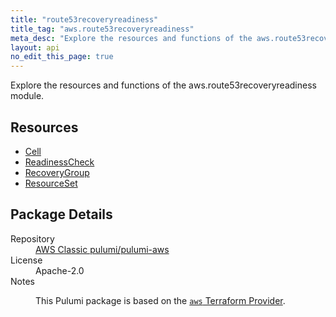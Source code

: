 ```yaml
---
title: "route53recoveryreadiness"
title_tag: "aws.route53recoveryreadiness"
meta_desc: "Explore the resources and functions of the aws.route53recoveryreadiness module."
layout: api
no_edit_this_page: true
---
```


<!-- WARNING: this file was generated by Pulumi Docs Generator. -->
<!-- Do not edit by hand unless you're certain you know what you are doing! -->

Explore the resources and functions of the aws.route53recoveryreadiness module.

<h2 id="resources">Resources</h2>
<ul class="api">
    <li><a href="cell/" title="Cell"><span class="api-symbol api-symbol--resource"></span>Cell</a></li>
    <li><a href="readinesscheck/" title="ReadinessCheck"><span class="api-symbol api-symbol--resource"></span>ReadinessCheck</a></li>
    <li><a href="recoverygroup/" title="RecoveryGroup"><span class="api-symbol api-symbol--resource"></span>RecoveryGroup</a></li>
    <li><a href="resourceset/" title="ResourceSet"><span class="api-symbol api-symbol--resource"></span>ResourceSet</a></li>
</ul>

<h2 id="package-details">Package Details</h2>
<dl class="package-details">
	<dt>Repository</dt>
	<dd><a href="https://github.com/pulumi/pulumi-aws">AWS Classic pulumi/pulumi-aws</a></dd>
	<dt>License</dt>
	<dd>Apache-2.0</dd>
	<dt>Notes</dt>
	<dd><p>This Pulumi package is based on the <a href="https://github.com/hashicorp/terraform-provider-aws"><code>aws</code> Terraform Provider</a>.</p>
</dd>
</dl>

